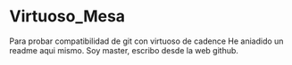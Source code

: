 # Virtuoso_Mesa
Para probar compatibilidad de git con virtuoso de cadence
He aniadido un readme aqui mismo. Soy master, escribo desde la web github.
